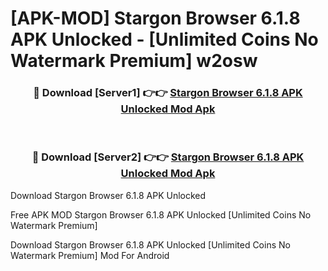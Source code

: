 # [APK-MOD] Stargon Browser 6.1.8 APK Unlocked - [Unlimited Coins No Watermark Premium] w2osw



<div align="center">
<h3>🔴 Download [Server1] 👉👉 <a href="https://momento.my/?title=Stargon_Browser_6.1.8_APK_Unlocked">Stargon Browser 6.1.8 APK Unlocked Mod Apk</a></h3><br>

<h3>🔴 Download [Server2] 👉👉 <a href="https://momento.my/?title=Stargon_Browser_6.1.8_APK_Unlocked">Stargon Browser 6.1.8 APK Unlocked Mod Apk</a></h3>
</div>



Download Stargon Browser 6.1.8 APK Unlocked 

Free APK MOD Stargon Browser 6.1.8 APK Unlocked [Unlimited Coins No Watermark Premium]

Download Stargon Browser 6.1.8 APK Unlocked [Unlimited Coins No Watermark Premium] Mod For Android
